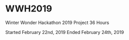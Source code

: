 # WWH2019
Winter Wonder Hackathon 2019 Project
36 Hours

Started February 22nd, 2019
Ended February 24th, 2019
